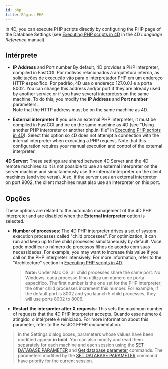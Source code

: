 ```yaml
---
id: php
title: Página PHP
---
```


In 4D, you can execute PHP scripts directly by configuring the PHP page of the Database Settings (see [Executing PHP scripts in 4D](https://doc.4d.com/4D-Language-Reference-19-R4/PHP/Executing-PHP-scripts-in-4D.300-5739898.en.html) in the 4D *Language Reference* manual).

## Intérprete

-   **IP Address** and Port number By default, 4D provides a PHP interpreter, compiled in FastCGI. Por motivos relacionados à arquitetura interna, as solicitações de execução vão para o interpretador PHP em um endereço HTTP específico. Por padrão, 4D usa o endereço 127.0.0.1 e a porta 8002. You can change this address and/or port if they are already used by another service or if you have several interpreters on the same machine. To do this, you modify the **IP Address** and **Port number** parameters.\
  Note that the HTTP address must be on the same machine as 4D.

-   **External interpreter** If you use an external PHP interpreter, it must be compiled in FastCGI and be on the same machine as 4D (see "Using another PHP interpreter or another php.ini file" in [Executing PHP scripts in 4D](https://doc.4d.com/4Dv19/4D/19.1/Executing-PHP-scripts-in-4D.300-5654093.en.html)). Select this option so 4D does not attempt a connection with the internal interpreter when executing a PHP request. Note that this configuration requires your manual execution and control of the external interpreter.

**4D Server:** These settings are shared between 4D Server and the 4D remote machines so it is not possible to use an external interpreter on the server machine and simultaneously use the internal interpreter on the client machines (and vice versa). Also, if the server uses an external interpreter on port 9002, the client machines must also use an interpreter on this port.

## Opções

These options are related to the automatic management of the 4D PHP interpreter and are disabled when the **External interpreter** option is selected.

-   **Number of processes**: The 4D PHP interpreter drives a set of system execution processes called "child processes". For optimization, it can run and keep up to five child processes simultaneously by default. Você pode modificar o número de processos filhos de acordo com suas necessidades. For example, you may want to increase this value if you call on the PHP interpreter intensively. For more information, refer to the "Architecture" section in [Executing PHP scripts in 4D](https://doc.4d.com/4Dv19/4D/19.1/Executing-PHP-scripts-in-4D.300-5654093.en.html).

    > **Note:** Under Mac OS, all child processes share the same port. No Windows, cada processo filho utiliza um número de porta específico. The first number is the one set for the PHP interpreter; the other child processes increment this number. For example, if the default port is 8002 and you launch 5 child processes, they will use ports 8002 to 8006.

-   **Restart the interpreter after X requests**: This sets the maximum number of requests that the 4D PHP interpreter accepts. Quando esse número é atingido, o intérprete é reiniciado. For more information about this parameter, refer to the FastCGI-PHP documentation.
> In the Settings dialog boxes, parameters whose values have been modified appear **in bold**: You can also modify and read them separately for each machine and each session using the [SET DATABASE PARAMETER](https://doc.4d.com/4dv19R/help/command/en/page642.html) and [Get database parameter](https://doc.4d.com/4dv19R/help/command/en/page643.html) commands. The parameters modified by the [SET DATABASE PARAMETER](https://doc.4d.com/4dv19R/help/command/en/page642.html) command have priority for the current session.